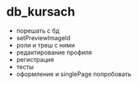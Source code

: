 # db_kursach
- порешать с бд
- setPreviewImageId
- роли и треш с ними
- редактирование профиля
- регистрация
- тесты
- оформление и singlePage попробовать
